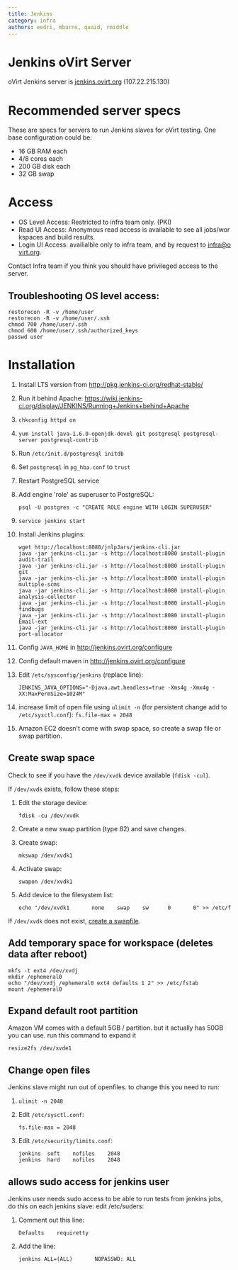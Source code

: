 ```yaml
---
title: Jenkins
category: infra
authors: eedri, mburns, quaid, rmiddle
---
```


# Jenkins oVirt Server

oVirt Jenkins server is [jenkins.ovirt.org](http://jenkins.ovirt.org/) (107.22.215.130)

# Recommended server specs

These are specs for servers to run Jenkins slaves for oVirt testing. One base configuration could be:

* 16 GB RAM each
* 4/8 cores each
* 200 GB disk each
* 32 GB swap

# Access

* OS Level Access: Restricted to infra team only. (PKI)
* Read UI Access: Anonymous read access is available to see all jobs/workspaces and build results. 
* Login UI Access: availialble only to infra team, and by request to <infra@ovirt.org>.

Contact Infra team if you think you should have privileged access to the server.

## Troubleshooting OS level access:

```
restorecon -R -v /home/user
restorecon -R -v /home/user/.ssh
chmod 700 /home/user/.ssh
chmod 600 /home/user/.ssh/authorized_keys
passwd user
```

# Installation

1. Install LTS version from <http://pkg.jenkins-ci.org/redhat-stable/>
2. Run it behind Apache: <https://wiki.jenkins-ci.org/display/JENKINS/Running+Jenkins+behind+Apache>
3. `chkconfig httpd on`
4. `yum install java-1.6.0-openjdk-devel git postgresql postgresql-server postgresql-contrib`
5. Run `/etc/init.d/postgresql initdb`
6. Set `postgresql` in `pg_hba.conf` to `trust`
7. Restart PostgreSQL service
8. Add engine 'role' as superuser to PostgreSQL:

   ```
   psql -U postgres -c "CREATE ROLE engine WITH LOGIN SUPERUSER"
   ```

9. `service jenkins start`
10. Install Jenkins plugins: 

    ```
    wget http://localhost:8080/jnlpJars/jenkins-cli.jar
    java -jar jenkins-cli.jar -s http://localhost:8080 install-plugin audit-trail
    java -jar jenkins-cli.jar -s http://localhost:8080 install-plugin git
    java -jar jenkins-cli.jar -s http://localhost:8080 install-plugin multiple-scms
    java -jar jenkins-cli.jar -s http://localhost:8080 install-plugin analysis-collector
    java -jar jenkins-cli.jar -s http://localhost:8080 install-plugin findbugs
    java -jar jenkins-cli.jar -s http://localhost:8080 install-plugin Email-ext
    java -jar jenkins-cli.jar -s http://localhost:8080 install-plugin port-allocator
    ```

11. Config `JAVA_HOME` in <http://jenkins.ovirt.org/configure>
12. Config default maven in <http://jenkins.ovirt.org/configure>
13. Edit `/etc/sysconfig/jenkins` (replace line):

    ```
    JENKINS_JAVA_OPTIONS="-Djava.awt.headless=true -Xms4g -Xmx4g -XX:MaxPermSize=1024M"
    ```

14. increase limit of open file using `ulimit -n` (for persistent  change add to `/etc/sysctl.conf`): `fs.file-max = 2048`
15. Amazon EC2 doesn't come with swap space, so create a swap file or swap partition.


## Create swap space

Check to see if you have the `/dev/xvdk` device available (`fdisk -cul`).

If `/dev/xvdk` exists, follow these steps:

1. Edit the storage device:

   ```
   fdisk -cu /dev/xvdk
   ```
2. Create a new swap partition (type 82) and save changes.

3. Create swap:

   ```
   mkswap /dev/xvdk1
   ```
4. Activate swap:

   ```
   swapon /dev/xvdk1
   ```
5. Add device to the filesystem list:

   ```
   echo "/dev/xvdk1       none    swap    sw      0       0" >> /etc/fstab
   ```

If `/dev/xvdk` does not exist, [create a swapfile](http://www.cyberciti.biz/faq/linux-add-a-swap-file-howto/).

## Add temporary space for workspace (deletes data after reboot)

```
mkfs -t ext4 /dev/xvdj
mkdir /ephemeral0
echo "/dev/xvdj /ephemeral0 ext4 defaults 1 2" >> /etc/fstab
mount /ephemeral0
```

## Expand default root partition

Amazon VM comes with a default 5GB / partition. but it actually has 50GB you can use. run this command to expand it

```
resize2fs /dev/xvde1
```

## Change open files

Jenkins slave might run out of openfiles. to change this you need to run:

1. `ulimit -n 2048`
2. Edit `/etc/sysctl.conf`:

   ```
   fs.file-max = 2048
   ```
   
3. Edit `/etc/security/limits.conf`:

   ```
   jenkins  soft    nofiles    2048
   jenkins  hard    nofiles    2048
   ```

## allows sudo access for jenkins user

Jenkins user needs sudo access to be able to run tests from jenkins jobs, do this on each jenkins slave: edit /etc/suders:

1. Comment out this line: 

   ```
   Defaults    requiretty
   ```

2. Add the line:

   ```
   jenkins ALL=(ALL)       NOPASSWD: ALL
   ```
